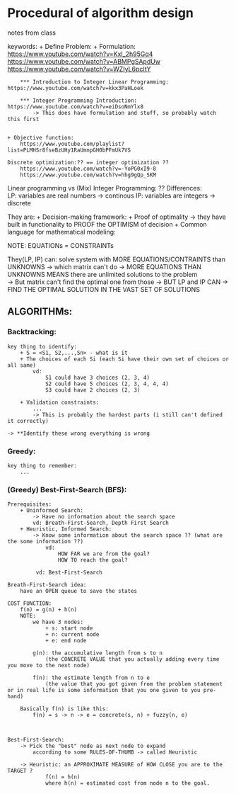 # Procedural of algorithm design 
notes from class

keywords: 
    + Define Problem: 
    + Formulation: 
        https://www.youtube.com/watch?v=KxI_2h95Gq4
        https://www.youtube.com/watch?v=ABMPgSApdUw
        https://www.youtube.com/watch?v=WZIyL6pcItY

        *** Introduction to Integer Linear Programming: https://www.youtube.com/watch?v=kkx3PaHLoek

        *** Integer Programming Introduction: https://www.youtube.com/watch?v=eiDsoNmYlx8
            -> This does have formulation and stuff, so probably watch this first 


    + Objective function:   
        https://www.youtube.com/playlist?list=PLMHSr8fseBzUHy1RaUmnpGH0bPFmUk7VS

    Discrete optimization:?? == integer optimization ??  
        https://www.youtube.com/watch?v=-YoPG0xI9-8 
        https://www.youtube.com/watch?v=hhg9gQp_SKM

Linear programming vs (Mix) Integer Programming: ?? 
    Differences:  
        LP: variables are real numbers -> continous
        IP: variables are integers -> discrete 

They are:
    + Decision-making framework:
    + Proof of optimality 
        -> they have built in functionality to PROOF the OPTIMISM of decision
    + Common language for mathematical modeling: 

NOTE: 
    EQUATIONs = CONSTRAINTs

They(LP, IP) can: 
    solve system with MORE EQUATIONS/CONTRAINTS than UNKNOWNS 
        -> which matrix can't do 
    -> MORE EQUATIONS THAN UNKNOWNS MEANS there are unlimited solutions to the problem  
    -> But matrix can't find the optimal one from those 
    -> BUT LP and IP CAN -> FIND THE OPTIMAL SOLUTION IN THE VAST SET OF SOLUTIONS 


## ALGORITHMs: 
### Backtracking: 
    key thing to identify: 
        + S = <S1, S2,...,Sn> - what is it 
        + The choices of each Si (each Si have their own set of choices or all same)
            vd: 
                S1 could have 3 choices (2, 3, 4)
                S2 could have 5 choices (2, 3, 4, 4, 4)
                S3 could have 2 choices (2, 3)

        + Validation constraints: 
            ... 
            -> This is probably the hardest parts (i still can't defined it correctly)

    -> **Identify these wrong everything is wrong


### Greedy: 
    key thing to remember: 
        ...

### (Greedy) Best-First-Search (BFS): 
    Prerequisites: 
        + Uninformed Search: 
            -> Have no information about the search space 
            vd: Breath-First-Search, Depth First Search 
        + Heuristic, Informed Search: 
            -> Know some information about the search space ?? (what are the some information ??)
                vd: 
                    HOW FAR we are from the goal? 
                    HOW TO reach the goal?

             vd: Best-First-Search

    Breath-First-Search idea:
        have an OPEN queue to save the states 

    COST FUNCTION: 
        f(n) = g(n) + h(n)
        NOTE: 
            we have 3 nodes: 
                + s: start node
                + n: current node
                + e: end node 

            g(n): the accumulative length from s to n  
                (the CONCRETE VALUE that you actually adding every time you move to the next node)  

            f(n): the estimate length from n to e 
                (the value that you got given from the problem statement or in real life is some information that you one given to you pre-hand)

        Basically f(n) is like this: 
            f(n) = s -> n -> e = concrete(s, n) + fuzzy(n, e)



    Best-First-Search: 
        -> Pick the "best" node as next node to expand 
            according to some RULES-OF-THUMB -> called Heuristic

        -> Heuristic: an APPROXIMATE MEASURE of HOW CLOSE you are to the TARGET ? 
                f(n) = h(n)
                where h(n) = estimated cost from node n to the goal. 

